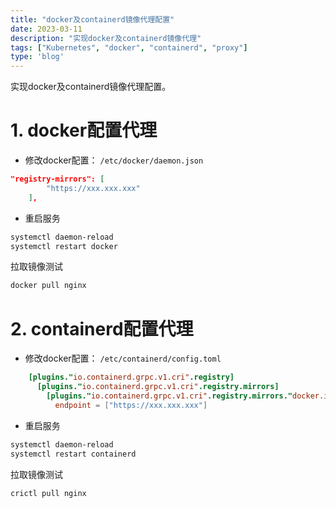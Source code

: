 ```yaml
---
title: "docker及containerd镜像代理配置"
date: 2023-03-11
description: "实现docker及containerd镜像代理"
tags: ["Kubernetes", "docker", "containerd", "proxy"]
type: 'blog'
---
```


实现docker及containerd镜像代理配置。

<!--more-->

# 1. docker配置代理
- 修改docker配置： `/etc/docker/daemon.json`
```json
"registry-mirrors": [
        "https://xxx.xxx.xxx"
    ],
```
- 重启服务
```bash
systemctl daemon-reload
systemctl restart docker
```
拉取镜像测试
```bash
docker pull nginx
```

# 2. containerd配置代理
- 修改docker配置： `/etc/containerd/config.toml`
```toml
    [plugins."io.containerd.grpc.v1.cri".registry]
      [plugins."io.containerd.grpc.v1.cri".registry.mirrors]
        [plugins."io.containerd.grpc.v1.cri".registry.mirrors."docker.io"]
          endpoint = ["https://xxx.xxx.xxx"]
```
- 重启服务
```bash
systemctl daemon-reload
systemctl restart containerd
```
拉取镜像测试
```bash
crictl pull nginx
```